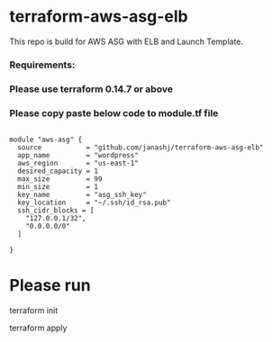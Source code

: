 # terraform-aws-asg-elb
This repo is build for AWS ASG with ELB and Launch Template.

### Requirements:
### Please use terraform 0.14.7 or above

### Please copy paste below code to module.tf file 

```

module "aws-asg" {
  source           = "github.com/janashj/terraform-aws-asg-elb"
  app_name         = "wordpress"
  aws_region       = "us-east-1"
  desired_capacity = 1
  max_size         = 99
  min_size         = 1
  key_name         = "asg_ssh_key"
  key_location     = "~/.ssh/id_rsa.pub"
  ssh_cidr_blocks = [
    "127.0.0.1/32",
    "0.0.0.0/0"
  ]
 
}

```

# Please run
terraform init

terraform apply

```
